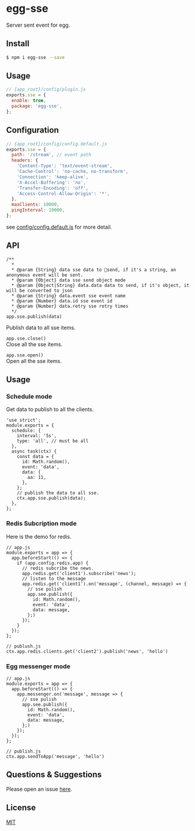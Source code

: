 # egg-sse
Server sent event for egg.

## Install

```bash
$ npm i egg-sse --save
```

## Usage

```js
// {app_root}/config/plugin.js
exports.sse = {
  enable: true,
  package: 'egg-sse',
};
```

## Configuration

```js
// {app_root}/config/config.default.js
exports.sse = {
  path: '/stream', // event path
  headers: {
    'Content-Type': 'text/event-stream',
    'Cache-Control': 'no-cache, no-transform',
    'Connection': 'keep-alive',
    'X-Accel-Buffering': 'no',
    'Transfer-Encoding': 'off',
    'Access-Control-Allow-Origin': '*',
  },
  maxClients: 10000,
  pingInterval: 10000,
};
```

see [config/config.default.js](config/config.default.js) for more detail.

## API
```
/**
  *
  * @param {String} data sse data to send, if it's a string, an anonymous event will be sent.
  * @param {Object} data sse send object mode
  * @param {Object|String} data.data data to send, if it's object, it will be converted to json
  * @param {String} data.event sse event name
  * @param {Number} data.id sse event id
  * @param {Number} data.retry sse retry times
  */
app.sse.publish(data)
```
Publish data to all sse items.

`app.sse.close()`  
Close all the sse items.

`app.sse.open()`  
Open all the sse items.

## Usage

### Schedule mode
Get data to publish to all the clients.

```
'use strict';
module.exports = {
  schedule: {
    interval: '5s',
    type: 'all', // must be all
  },
  async task(ctx) {
    const data = {
      id: Math.random(),
      event: 'data',
      data: {
        aa: 11,
      },
    };
    // publish the data to all sse.
    ctx.app.sse.publish(data);
  },
};

```

### Redis Subcription mode
Here is the demo for redis.
```
// app.js
module.exports = app => {
  app.beforeStart(() => {
    if (app.config.redis.app) {
      // redis subcribe the news.
      app.redis.get('client1').subscribe('news');
      // listen to the message
      app.redis.get('client1').on('message', (channel, message) => {
        // sse pulish
        app.see.publish({
          id: Math.random(),
          event: 'data',
          data: message,
        };)
      });
    }
  });
};

// publush.js
ctx.app.redis.clients.get('client2').publish('news', 'hello')
```

### Egg messenger mode
```
// app.js
module.exports = app => {
  app.beforeStart(() => {
    app.messenger.on('message', message => {
      // sse pulish
      app.see.publish({
        id: Math.random(),
        event: 'data',
        data: message,
      };)
    });
  });
};

// publish.js
ctx.app.sendToApp('message', 'hello')
```

## Questions & Suggestions

Please open an issue [here](https://github.com/eggjs/egg/issues).

## License

[MIT](LICENSE)
